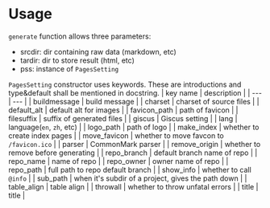 # Usage
`generate` function allows three parameters:
* srcdir: dir containing raw data (markdown, etc)
* tardir: dir to store result (html, etc)
* pss: instance of `PagesSetting`

`PagesSetting` constructor uses keywords. These are introductions and type&default shall be mentioned in docstring.
| key name | description |
| --- | --- |
| buildmessage | build message |
| charset | charset of source files |
| default_alt | default alt for images |
| favicon_path | path of favicon |
| filesuffix | suffix of generated files |
| giscus | Giscus setting |
| lang | language(`en`, `zh`, etc) |
| logo_path | path of logo |
| make_index | whether to create index pages |
| move_favicon | whether to move favcon to `/favicon.ico` |
| parser | CommonMark parser |
| remove_origin | whether to remove before generating |
| repo_branch | default branch name of repo |
| repo_name | name of repo |
| repo_owner | owner name of repo |
| repo_path | full path to repo default branch |
| show_info | whether to call `@info` |
| sub_path | when it's subdir of a project, gives the path down |
| table_align | table align |
| throwall | whether to throw unfatal errors |
| title | title |
